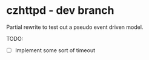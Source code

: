 # czhttpd - dev branch

Partial rewrite to test out a pseudo event driven model.

TODO:
- [ ] Implement some sort of timeout

